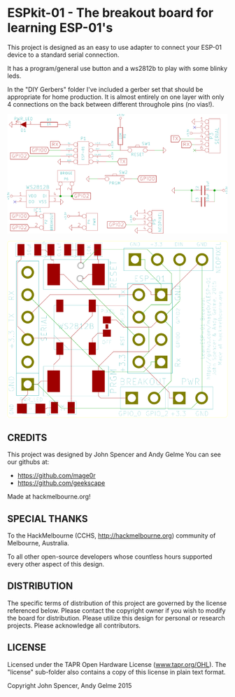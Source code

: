 ESPkit-01 - The breakout board for learning ESP-01's
=============

This project is designed as an easy to use adapter to connect your ESP-01 device to a standard serial connection.

It has a program/general use button and a ws2812b to play with some blinky leds.

In the "DIY Gerbers" folder I've included a gerber set that should be appropriate for home production.  It is almost entirely on one layer with only 4 connections on the back between different throughole pins (no vias!).

![Board Layout](espkit-01.png?raw=true "design")

![Board Layout](espkit-01--brd.png?raw=true "board")

CREDITS
------------

This project was designed by John Spencer and Andy Gelme
You can see our githubs at:
 - https://github.com/mage0r
 - https://github.com/geekscape

Made at hackmelbourne.org!

SPECIAL THANKS
------------

To the HackMelbourne (CCHS, http://hackmelbourne.org) community of Melbourne, Australia.

To all other open-source developers whose countless hours supported every other aspect of this design.

DISTRIBUTION
------------
The specific terms of distribution of this project are governed by the
license referenced below. Please contact the copyright owner if you wish to modify the board for distribution. Please utilize this design for personal or research projects. Please acknowledge all contributors.

LICENSE
-------
Licensed under the TAPR Open Hardware License (www.tapr.org/OHL).
The "license" sub-folder also contains a copy of this license in plain text format.

Copyright John Spencer, Andy Gelme 2015
